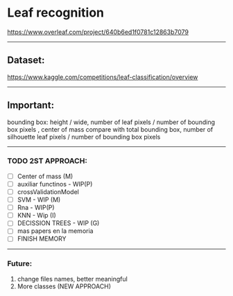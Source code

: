 
# Leaf recognition
https://www.overleaf.com/project/640b6ed1f0781c12863b7079
***
## Dataset:
https://www.kaggle.com/competitions/leaf-classification/overview
***
## Important:
bounding box: height / wide, 
number of leaf pixels / number of bounding box pixels ,
center of mass compare with total bounding box,
number of silhouette leaf pixels / number of bounding box pixels
***
### TODO 2ST APPROACH:
- [ ] Center of mass (M)
- [ ] auxiliar functinos - WIP(P)
- [ ] crossValidationModel
- [ ] SVM - WIP (M)
- [ ] Rna - WIP(P)
- [ ] KNN - Wip (I)
- [ ] DECISSION TREES - WIP (G)
- [ ] mas papers en la memoria
- [ ] FINISH MEMORY
***
### Future:
1. change files names, better meaningful 
2. More classes (NEW APPROACH)

